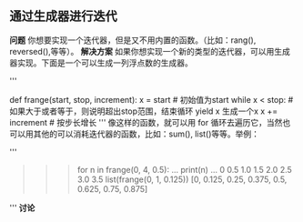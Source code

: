 ## 通过生成器进行迭代
**问题**
你想要实现一个迭代器，但是又不用内置的函数。（比如：rang(), reversed(),等等）。
**解决方案**
如果你想实现一个新的类型的迭代器，可以用生成器实现。下面是一个可以生成一列浮点数的生成器。

'''

def frange(start, stop, increment):
    x = start # 初始值为start
    while x < stop: # 如果大于或者等于，则说明超出stop范围，结束循环
        yield x 生成一个x
        x += increment  # 按步长增长
'''
像这样的函数，就可以用 for 循环去遍历它，当然也可以用其他的可以消耗迭代器的函数，比如：sum(), list()等等。举例：

'''

>>> for n in frange(0, 4, 0.5):
... print(n)
...
0
0.5
1.0
1.5
2.0
2.5
3.0
3.5
>>> list(frange(0, 1, 0.125))
[0, 0.125, 0.25, 0.375, 0.5, 0.625, 0.75, 0.875]
>>>
'''
**讨论**
